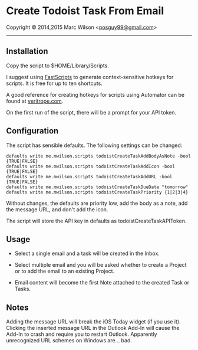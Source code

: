 Create Todoist Task From Email
==============================

Copyright &copy; 2014,2015 Marc Wilson <<posguy99@gmail.com>>

---


Installation
------------

Copy the script to $HOME/Library/Scripts.

I suggest using [FastScripts](http://www.red-sweater.com/fastscripts/) to generate context-sensitive hotkeys for scripts.  It is free for up to ten shortcuts.

A good reference for creating hotkeys for scripts using Automator can be found at [veritrope.com](http://veritrope.com/the-basics-using-keyboard-shortcuts-with-applescripts/).

On the first run of the script, there will be a prompt for your API token.


Configuration
-------------

The script has sensible defaults.  The following settings can be changed:

    defaults write me.mwilson.scripts todoistCreateTaskAddBodyAsNote -bool {TRUE|FALSE}
    defaults write me.mwilson.scripts todoistCreateTaskAddIcon -bool {TRUE|FALSE}
    defaults write me.mwilson.scripts todoistCreateTaskAddURL -bool {TRUE|FALSE}
    defaults write me.mwilson.scripts todoistCreateTaskDueDate "tomorrow"
    defaults write me.mwilson.scripts todoistCreateTaskPriority {1|2|3|4}

Without changes, the defaults are priority low, add the body as a note, add the message URL, and don't add the icon.

The script will store the API key in defaults as todoistCreateTaskAPIToken.


Usage
-----

* Select a single email and a task will be created in the Inbox.
	
* Select multiple email and you will be asked whether to create a Project or to add the email to an existing Project.
	
* Email content will become the first Note attached to the created Task or Tasks.


Notes
------

Adding the message URL will break the iOS Today widget (if you use it).  Clicking the inserted message URL in the Outlook
Add-In will cause the Add-In to crash and require you to restart Outlook.  Apparently unrecognized URL schemes on Windows
are... bad.


